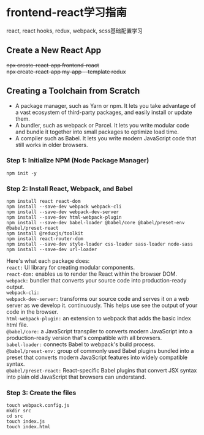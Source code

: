 # frontend-react学习指南
react, react hooks, redux, webpack, scss基础配置学习

## Create a New React App
~~npx create-react-app frontend-react~~  
~~npx create-react-app my-app --template redux~~

## Creating a Toolchain from Scratch
* A package manager, such as Yarn or npm. It lets you take advantage of a vast ecosystem of third-party packages, and easily install or update them.
* A bundler, such as webpack or Parcel. It lets you write modular code and bundle it together into small packages to optimize load time.
* A compiler such as Babel. It lets you write modern JavaScript code that still works in older browsers.

### Step 1: Initialize NPM (Node Package Manager)
    npm init -y

### Step 2: Install React, Webpack, and Babel
    npm install react react-dom
    npm install --save-dev webpack webpack-cli
    npm install --save-dev webpack-dev-server
    npm install --save-dev html-webpack-plugin
    npm install --save-dev babel-loader @babel/core @babel/preset-env @babel/preset-react
    npm install @reduxjs/toolkit
    npm install react-router-dom
    npm install --save-dev style-loader css-loader sass-loader node-sass
    npm install --save-dev url-loader

Here's what each package does:  
`react:` UI library for creating modular components.  
`react-dom:` enables us to render the React within the browser DOM.  
`webpack:` bundler that converts your source code into production-ready output.  
`webpack-cli:`   
`webpack-dev-server:` transforms our source code and serves it on a web server as we develop it. continuously. This helps use see the output of your code in the browser.  
`html-webpack-plugin:` an extension to webpack that adds the basic index html file.  
`@babel/core:` a JavaScript transpiler to converts modern JavaScript into a production-ready version that's compatible with all browsers.  
`babel-loader:` connects Babel to webpack's build process.  
`@babel/preset-env:` group of commonly used Babel plugins bundled into a preset that converts modern JavaScript features into widely compatible syntax.  
`@babel/preset-react:` React-specific Babel plugins that convert JSX syntax into plain old JavaScript that browsers can understand.  

### Step 3: Create the files
    touch webpack.config.js
    mkdir src
    cd src
    touch index.js
    touch index.html

